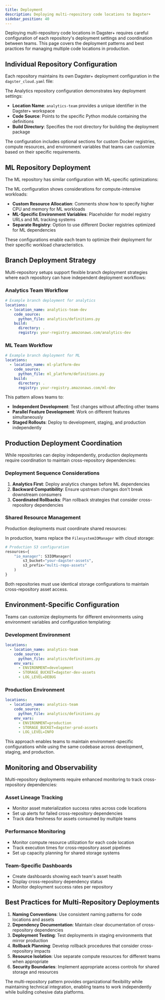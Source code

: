 ```yaml
---
title: Deployment
description: Deploying multi-repository code locations to Dagster+
sidebar_position: 40
---
```


Deploying multi-repository code locations in Dagster+ requires careful configuration of each repository's deployment settings and coordination between teams. This page covers the deployment patterns and best practices for managing multiple code locations in production.

## Individual Repository Configuration

Each repository maintains its own Dagster+ deployment configuration in the `dagster_cloud.yaml` file:

<CodeExample
  path="docs_projects/project_multi_repo/repo-analytics/dagster_cloud.yaml"
  language="yaml"
  startAfter="start_analytics_cloud_config"
  endBefore="end_analytics_cloud_config"
  title="repo-analytics/dagster_cloud.yaml"
/>

The Analytics repository configuration demonstrates key deployment settings:

- **Location Name**: `analytics-team` provides a unique identifier in the Dagster+ workspace
- **Code Source**: Points to the specific Python module containing the definitions
- **Build Directory**: Specifies the root directory for building the deployment package

The configuration includes optional sections for custom Docker registries, compute resources, and environment variables that teams can customize based on their specific requirements.

## ML Repository Deployment

The ML repository has similar configuration with ML-specific optimizations:

<CodeExample
  path="docs_projects/project_multi_repo/repo-ml/dagster_cloud.yaml"
  language="yaml"
  startAfter="start_ml_cloud_config"
  endBefore="end_ml_cloud_config"
  title="repo-ml/dagster_cloud.yaml"
/>

The ML configuration shows considerations for compute-intensive workloads:

- **Custom Resource Allocation**: Comments show how to specify higher CPU and memory for ML workloads
- **ML-Specific Environment Variables**: Placeholder for model registry URLs and ML tracking systems
- **Separate Registry**: Option to use different Docker registries optimized for ML dependencies

These configurations enable each team to optimize their deployment for their specific workload characteristics.

## Branch Deployment Strategy

Multi-repository setups support flexible branch deployment strategies where each repository can have independent deployment workflows:

### Analytics Team Workflow

```yaml
# Example branch deployment for analytics
locations:
  - location_name: analytics-team-dev
    code_source:
      python_file: analytics/definitions.py
    build:
      directory: .
      registry: your-registry.amazonaws.com/analytics-dev
```

### ML Team Workflow

```yaml
# Example branch deployment for ML
locations:
  - location_name: ml-platform-dev
    code_source:
      python_file: ml_platform/definitions.py
    build:
      directory: .
      registry: your-registry.amazonaws.com/ml-dev
```

This pattern allows teams to:

- **Independent Development**: Test changes without affecting other teams
- **Parallel Feature Development**: Work on different features simultaneously
- **Staged Rollouts**: Deploy to development, staging, and production independently

## Production Deployment Coordination

While repositories can deploy independently, production deployments require coordination to maintain cross-repository dependencies:

### Deployment Sequence Considerations

1. **Analytics First**: Deploy analytics changes before ML dependencies
2. **Backward Compatibility**: Ensure upstream changes don't break downstream consumers
3. **Coordinated Rollbacks**: Plan rollback strategies that consider cross-repository dependencies

### Shared Resource Management

Production deployments must coordinate shared resources:

<CodeExample
  path="docs_projects/project_multi_repo/repo-analytics/src/analytics/definitions.py"
  language="python"
  startAfter="start_shared_io_manager"
  endBefore="end_shared_io_manager"
  title="Production Resource Configuration"
/>

In production, teams replace the `FilesystemIOManager` with cloud storage:

```python
# Production S3 configuration
resources={
    "io_manager": S3IOManager(
        s3_bucket="your-dagster-assets",
        s3_prefix="multi-repo-assets"
    )
}
```

Both repositories must use identical storage configurations to maintain cross-repository asset access.

## Environment-Specific Configuration

Teams can customize deployments for different environments using environment variables and configuration templating:

### Development Environment

```yaml
locations:
  - location_name: analytics-team
    code_source:
      python_file: analytics/definitions.py
    env_vars:
      - ENVIRONMENT=development
      - STORAGE_BUCKET=dagster-dev-assets
      - LOG_LEVEL=DEBUG
```

### Production Environment

```yaml
locations:
  - location_name: analytics-team
    code_source:
      python_file: analytics/definitions.py
    env_vars:
      - ENVIRONMENT=production
      - STORAGE_BUCKET=dagster-prod-assets
      - LOG_LEVEL=INFO
```

This approach enables teams to maintain environment-specific configurations while using the same codebase across development, staging, and production.

## Monitoring and Observability

Multi-repository deployments require enhanced monitoring to track cross-repository dependencies:

### Asset Lineage Tracking

- Monitor asset materialization success rates across code locations
- Set up alerts for failed cross-repository dependencies
- Track data freshness for assets consumed by multiple teams

### Performance Monitoring

- Monitor compute resource utilization for each code location
- Track execution times for cross-repository asset pipelines
- Set up capacity planning for shared storage systems

### Team-Specific Dashboards

- Create dashboards showing each team's asset health
- Display cross-repository dependency status
- Monitor deployment success rates per repository

## Best Practices for Multi-Repository Deployments

1. **Naming Conventions**: Use consistent naming patterns for code locations and assets
2. **Dependency Documentation**: Maintain clear documentation of cross-repository dependencies
3. **Deployment Testing**: Test deployments in staging environments that mirror production
4. **Rollback Planning**: Develop rollback procedures that consider cross-repository impacts
5. **Resource Isolation**: Use separate compute resources for different teams when appropriate
6. **Security Boundaries**: Implement appropriate access controls for shared storage and resources

The multi-repository pattern provides organizational flexibility while maintaining technical integration, enabling teams to work independently while building cohesive data platforms.
